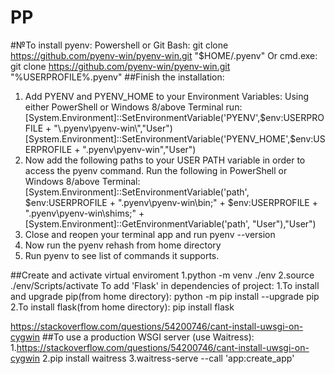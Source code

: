 # PP
#№To install pyenv:
Powershell or Git Bash: git clone https://github.com/pyenv-win/pyenv-win.git "$HOME/.pyenv"
Or cmd.exe: git clone https://github.com/pyenv-win/pyenv-win.git "%USERPROFILE%\.pyenv"
##Finish the installation:
1. Add PYENV and PYENV_HOME to your Environment Variables:
Using either PowerShell or Windows 8/above Terminal run:
  [System.Environment]::SetEnvironmentVariable('PYENV',$env:USERPROFILE + "\.pyenv\pyenv-win\","User")
  [System.Environment]::SetEnvironmentVariable('PYENV_HOME',$env:USERPROFILE + "\.pyenv\pyenv-win\","User")
2. Now add the following paths to your USER PATH variable in order to access the pyenv command. Run the following in PowerShell or Windows 8/above Terminal:
  [System.Environment]::SetEnvironmentVariable('path', $env:USERPROFILE + "\.pyenv\pyenv-win\bin;" + $env:USERPROFILE + "\.pyenv\pyenv-win\shims;" +    [System.Environment]::GetEnvironmentVariable('path', "User"),"User")
3. Close and reopen your terminal app and run pyenv --version
4. Now run the pyenv rehash from home directory
5. Run pyenv to see list of commands it supports.

##Create and activate virtual enviroment
 1.python -m venv ./env
 2.source ./env/Scripts/activate
 To add 'Flask' in dependencies of project:
 1.To install and upgrade pip(from home directory):
   python -m pip install --upgrade pip
 2.To install flask(from home directory):
  pip install flask
 


https://stackoverflow.com/questions/54200746/cant-install-uwsgi-on-cygwin
##To  use a production WSGI server (use Waitress):
  1.https://stackoverflow.com/questions/54200746/cant-install-uwsgi-on-cygwin
  2.pip install waitress
  3.waitress-serve --call 'app:create_app'
